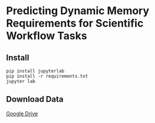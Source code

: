 # Predicting Dynamic Memory Requirements for Scientific Workflow Tasks
## Install

```
pip install jupyterlab
pip install -r requirements.txt
jupyter lab
```

## Download Data
[Google Drive](https://drive.google.com/file/d/1oetouvL3n6mxRgigPtnH9FO3VnSDSjL7/view?usp=sharing)
